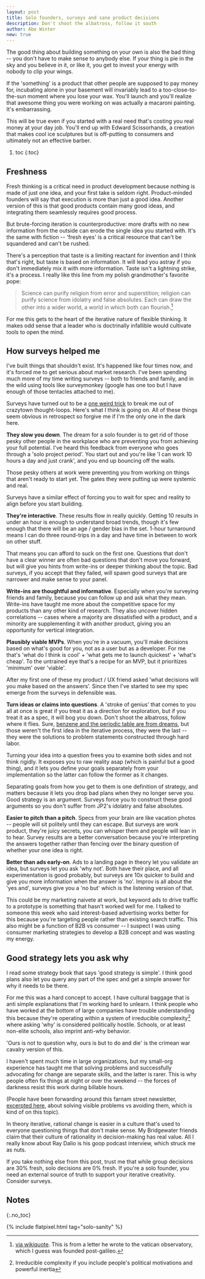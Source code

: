 ```yaml
---
layout: post
title: Solo founders, surveys and sane product decisions
description: Don't shoot the albatross, follow it south
author: Abe Winter
new: true
---
```


The good thing about building something on your own is also the bad thing -- you don't have to make sense to anybody else.
If your thing is pie in the sky and you believe in it, or like it, you get to invest your energy with nobody to clip your wings.

If the 'something' is a product that other people are supposed to pay money for, incubating alone in your basement will invariably lead to a too-close-to-the-sun moment where you lose your wax.
You'll launch and you'll realize that awesome thing you were working on was actually a macaroni painting.
It's embarrassing.

This will be true even if you started with a real need that's costing you real money at your day job.
You'll end up with Edward Scissorhands, a creation that makes cool ice sculptures but is off-putting to consumers and ultimately not an effective barber.

1. toc
{:toc}

## Freshness

Fresh thinking is a critical need in product development because nothing is made of just one idea, and your first take is seldom right.
Product-minded founders will say that execution is more than just a good idea.
Another version of this is that good products contain many good ideas, and integrating them seamlessly requires good process.

But brute-forcing iteration is counterproductive: more drafts with no new information from the outside can erode the single idea you started with.
It's the same with fiction -- 'fresh eyes' is a critical resource that can't be squandered and can't be rushed.

There's a perception that taste is a limiting reactant for invention and I think that's right, but taste is based on information.
It will lead you astray if you don't immediately mix it with more information.
Taste isn't a lightning strike, it's a process.
I really like this line from my polish grandmother's favorite pope:

> Science can purify religion from error and superstition; religion can purify science from idolatry and false absolutes. Each can draw the other into a wider world, a world in which both can flourish.[^jp2]

[^jp2]: [via wikiquote](https://en.wikiquote.org/wiki/John_Paul_II). This is from a letter he wrote to the vatican observatory, which I guess was founded post-galileo.

For me this gets to the heart of the iterative nature of flexible thinking.
It makes odd sense that a leader who is doctrinally infallible would cultivate tools to open the mind.

## How surveys helped me

I've built things that shouldn't exist.
It's happened like four times now, and it's forced me to get serious about market research.
I've been spending much more of my time writing surveys -- both to friends and family, and in the wild using tools like surveymonkey (google has one too but I have enough of those tentacles attached to me).

Surveys have turned out to be a [one weird trick](https://en.wikipedia.org/wiki/One_weird_trick_advertisements) to break me out of crazytown thought-loops.
Here's what I think is going on.
All of these things seem obvious in retrospect so forgive me if I'm the only one in the dark here.

**They slow you down**.
The dream for a solo founder is to get rid of those pesky other people in the workplace who are preventing you from achieving your full potential.
I've heard this feedback from everyone who goes through a 'solo project period'.
You start out and you're like 'I can work 10 hours a day and just crank', and you end up bouncing off the walls.

Those pesky others at work were preventing you from working on things that aren't ready to start yet.
The gates they were putting up were systemic and real.

Surveys have a similar effect of forcing you to wait for spec and reality to align before you start building.

**They're interactive**.
These results flow in really quickly.
Getting 10 results in under an hour is enough to understand broad trends, though it's few enough that there will be an age / gender bias in the set.
1-hour turnaround means I can do three round-trips in a day and have time in between to work on other stuff.

That means you can afford to suck on the first one.
Questions that don't have a clear winner are often bad questions that don't move you forward, but will give you hints from write-ins or deeper thinking about the topic.
Bad surveys, if you accept that they failed, will spawn good surveys that are narrower and make sense to your panel.

**Write-ins are thoughtful and informative**.
Especially when you're surveying friends and family, because you can follow up and ask what they mean.
Write-ins have taught me more about the competitive space for my products than any other kind of research.
They also uncover hidden correlations -- cases where a majority are dissatisfied with a product, and a minority are supplementing it with another product, giving you an opportunity for vertical integration.

**Plausibly viable MVPs**.
When you're in a vacuum, you'll make decisions based on what's good for you, not as a user but as a developer.
For me that's 'what do I think is cool' + 'what gets me to launch quickest' + 'what's cheap'.
To the untrained eye that's a recipe for an MVP, but it prioritizes 'minimum' over 'viable'.

After my first one of these my product / UX friend asked 'what decisions will you make based on the answers'.
Since then I've started to see my spec emerge from the surveys in defensible was.

**Turn ideas or claims into questions**.
A 'stroke of genius' that comes to you all at once is great if you treat it as a direction for exploration, but if you treat it as a spec, it will bog you down.
Don't shoot the albatross, follow where it flies.
Sure, [benzene and the periodic table are from dreams](https://en.wikipedia.org/wiki/List_of_dreams), but those weren't the first idea in the iterative process, they were the last -- they were the solutions to problem statements constructed through hard labor.

Turning your idea into a question frees you to examine both sides and not think rigidly.
It exposes you to raw reality asap (which is painful but a good thing), and it lets you define your goals separately from your implementation so the latter can follow the former as it changes.

Separating goals from how you get to them is one definition of strategy, and matters because it lets you drop bad plans when they no longer serve you.
Good strategy is an argument.
Surveys force you to construct these good arguments so you don't suffer from JP2's idolatry and false absolutes.

**Easier to pitch than a pitch**.
Specs from your brain are like vacation photos -- people will sit politely until they can escape.
But surveys are work product, they're juicy secrets, you can whisper them and people will lean in to hear.
Survey results are a better conversation because you're interpreting the answers together rather than fencing over the binary question of whether your one idea is right.

**Better than ads early-on**.
Ads to a landing page in theory let you validate an idea, but surveys let you ask 'why not'.
Both have their place, and all experimentation is good probably, but surveys are 10x quicker to build and give you more information when the answer is 'no'.
Improv is all about the 'yes and', surveys give you a 'no but' which is the listening version of that.

This could be my marketing naivete at work, but keyword ads to drive traffic to a prototype is something that hasn't worked well for me.
I talked to someone this week who said interest-based advertising works better for this because you're targeting people rather than existing search traffic.
This also might be a function of B2B vs consumer -- I suspect I was using consumer marketing strategies to develop a B2B concept and was wasting my energy.

## Good strategy lets you ask why

I read some strategy book that says 'good strategy is simple'.
I think good plans also let you query any part of the spec and get a simple answer for why it needs to be there.

For me this was a hard concept to accept.
I have cultural baggage that is anti simple explanations that I'm working hard to unlearn.
I think people who have worked at the bottom of large companies have trouble understanding this because they're operating within a system of irreducible complexity[^complexity] where asking 'why' is considered politically hostile.
Schools, or at least non-elite schools, also imprint anti-why behavior.

[^complexity]: Irreducible complexity if you include people's political motivations and powerful inertia

'Ours is not to question why, ours is but to do and die' is the crimean war cavalry version of this.

I haven't spent much time in large organizations, but my small-org experience has taught me that solving problems and successfully advocating for change are separate skills, and the latter is rarer.
This is why people often fix things at night or over the weekend -- the forces of darkness resist this work during billable hours.

(People have been forwarding around this farnam street newsletter, [excerpted here](http://www.lev.vc/fires/), about solving visible problems vs avoiding them, which is kind of on this topic).

In theory iterative, rational change is easier in a culture that's used to everyone questioning things that don't make sense.
My Bridgewater friends claim that their culture of rationality in decision-making has real value.
All I really know about Ray Dalio is his goop podcast interview, which struck me as nuts.

If you take nothing else from this post, trust me that while group decisions are 30% fresh, solo decisions are 0% fresh.
If you're a solo founder, you need an external source of truth to support your iterative creativity.
Consider surveys.

## Notes
{:.no_toc}

{% include flatpixel.html tag="solo-sanity" %}

